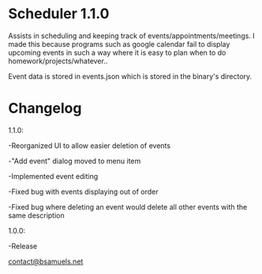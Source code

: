 Scheduler 1.1.0
=========
Assists in scheduling and keeping track of events/appointments/meetings.
I made this because programs such as google calendar fail to display upcoming events in such a way where it is easy to plan when to do homework/projects/whatever..

Event data is stored in events.json which is stored in the binary's directory.

Changelog
=========

1.1.0:

-Reorganized UI to allow easier deletion of events

-"Add event" dialog moved to menu item

-Implemented event editing

-Fixed bug with events displaying out of order

-Fixed bug where deleting an event would delete all other events with the same description

1.0.0:

-Release

contact@bsamuels.net
